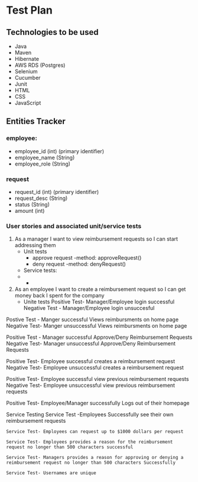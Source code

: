 # Test Plan
 ## Technologies to be used
   - Java
   - Maven
   - Hibernate
   - AWS RDS (Postgres)
   - Selenium
   - Cucumber
   - Junit
   - HTML
   - CSS
   - JavaScript

 ## Entities Tracker
   ### employee:
   - employee_id (int) (primary identifier)
   - employee_name (String)
   - employee_role (String)
   ### request
   - request_id (int) (primary identifier)
   - request_desc (String)
   - status (String)
   - amount (int)

   ### User stories and associated unit/service tests 
   1. As a manager I want to view reimbursement requests so I can start addressing them
       - Unit tests
           - approve request 
               -method: approveRequest()
           - deny request
               -method: denyRequest()  
       - Service tests:
       - +        
   2. As an employee I want to create a reimbursement request so I can get money back I spent for the company
       - Unite tests
Positive Test- Manager/Employee login successful 
Negative Test - Manager/Employee login unsuccesful

Postive Test - Manger successful Views reimbursments on home page
Negative Test- Manger unsuccessful Views reimbursments on home page

Positive Test - Manager successful Approve/Deny Reimbursement Requests 
Negative Test-  Manager unsuccessful Approve/Deny Reimbursement Requests 

Positive Test- Employee successful creates a reimbursement request 
Negative Test- Employee unsuccessful creates a reimbursement request

Positive Test- Employee successful view previous reimbursement requests
Negative Test- Employee unsuccessful view previous reimbursement requests

Positive Test- Employee/Manager successfully Logs out of their homepage


Service Testing
    Service Test -Employees Successfully see their own reimbursement requests 

    Service Test- Employees can request up to $1000 dollars per request

    Service Test- Employees provides a reason for the reimbursement request no longer than 500 characters successful

    Service Test- Managers provides a reason for approving or denying a reimbursement request no longer than 500 characters Successfully
    
    Service Test- Usernames are unique
